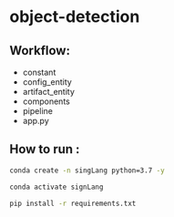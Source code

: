 # object-detection

## Workflow:
-   constant
-   config_entity
-   artifact_entity
-   components
-   pipeline
-   app.py


## How to run :

```bash
conda create -n singLang python=3.7 -y
```


```bash
conda activate signLang
```

```bash
pip install -r requirements.txt
```